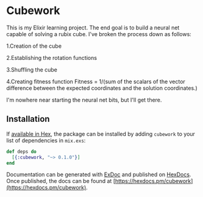 # Cubework
This is my Elixir learning project. The end goal is to build a neural net 
capable of solving a rubix cube. I've broken the process down as follows:

1.Creation of the cube

2.Establishing the rotation functions

3.Shuffling the cube

4.Creating fitness function 
  Fitness = 1/(sum of the scalars of the vector difference between the 
    expected coordinates and the solution coordinates.)



I'm nowhere near starting the neural net bits, but I'll get there.

## Installation

If [available in Hex](https://hex.pm/docs/publish), the package can be installed
by adding `cubework` to your list of dependencies in `mix.exs`:

```elixir
def deps do
  [{:cubework, "~> 0.1.0"}]
end
```

Documentation can be generated with [ExDoc](https://github.com/elixir-lang/ex_doc)
and published on [HexDocs](https://hexdocs.pm). Once published, the docs can
be found at [https://hexdocs.pm/cubework](https://hexdocs.pm/cubework).

